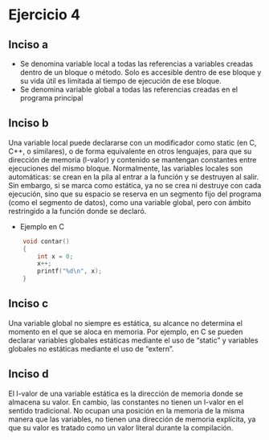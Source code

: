 # Ejercicio 4
## Inciso a
- Se denomina variable local a todas las referencias a variables creadas dentro de un bloque o método. Solo es accesible dentro de ese bloque y su vida útil es limitada al tiempo de ejecución de ese bloque.
- Se denomina variable global a todas las referencias creadas en el programa principal
## Inciso b
Una variable local puede declararse con un modificador como static (en C, C++, o similares), o de forma equivalente en otros lenguajes, para que su dirección de memoria (l-valor) y contenido se mantengan constantes entre ejecuciones del mismo bloque. 
Normalmente, las variables locales son automáticas: se crean en la pila al entrar a la función y se destruyen al salir. Sin embargo, si se marca como estática, ya no se crea ni destruye con cada ejecución, sino que su espacio se reserva en un segmento fijo del programa (como el segmento de datos), como una variable global, pero con ámbito restringido a la función donde se declaró.
- Ejemplo en C
```C
    void contar()
    {
        int x = 0;
        x++;
        printf("%d\n", x);
    }
```
## Inciso c
Una variable global no siempre es estática, su alcance no determina el momento en el que se aloca en memoria. Por ejemplo, en C se pueden declarar variables globales estáticas mediante el uso de “static” y variables globales no estáticas mediante el uso de “extern”.
## Inciso d
El l-valor de una variable estática es la dirección de memoria donde se almacena su valor. En cambio, las constantes no tienen un l-valor en el sentido tradicional. No ocupan una posición en la memoria de la misma manera que las variables, no tienen una dirección de memoria explícita, ya que su valor es tratado como un valor literal durante la compilación.